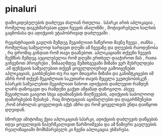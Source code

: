 # pinaluri
დამოკიდებულების დაძლევა ძალიან რთულია . სპარკი არის აპლიკაცია , რომელიც დაგეხმარებათ ცუდი ჩვევის ანალიზში ,
მოტივირებული ხალხის გაცნობასა  და  ადიქციის ეტაპობრივად დაძლევაში .

რეგისტრაციის გავლის შემდეგ  შეგიძლიათ ჩაწეროთ  მავნე ჩვევა  ,
თანხა , რომელსაც საშუალოდ ხარჯავთ დღეში ამ ჩვევაზე და დღეების რაოდენობა , რა დროშიც გინდათ რომ  თავი დაანებოთ.
აპლიკაციაში თქვენი ჩვევის შექმნის შემდეგ აუცილებელია რომ დღეში ერთხელ დააჭიროთ მას , რათა გიჩვენოთ პროგრესი ,
წინააღმდეგ შემთხვევაში მიზანი ვერ შესრულდება .ამ ფუნქციის საშუალებით თქვენ ყოველდღიურად გამოიყენებთ აპლიკაციას,
გაიხსენებთ თუ რა იყო მთავარი მიზანი და განიმტკიცებთ იმ აზრს რომ თქვენ შეგიძლიათ საკუთარი თავის შეცვლა უკეთესობისკენ .
სპარკის საშუალებით  შეგიძლიათ ნახოთ ადიქციის დაძლევით რამდენ ლარს დაზოგავთ და რამდენი გაქვთ ამჟამად დაზოგილი. ასევე
შეგიძლიათ გაიგოთ სხვა ადამიანების მიღწევების, ადიქციის საბოლოოდ დამარცხების შესახებ , რაც მოტივაციას აგიმაღლებთ და
დაგარწმუნებთ ,რომ ბრძოლას  ყოველთვის აქვს აზრი და რომ ყოველთვის უნდა დაიწყოთ დღეიდან.

სწორედ ამიტომაც ქვია აპლიკაციას სპარკი, ადიქციის დაძლევის დაწყების იდეა ყოველთვის ნაპერწკალივით წარმოიშვება და 
ამ წამიერი გაელვების რეალიზაციაში მომხმარებელს კი ჩვენი აპლიკაცია ეხმარება. 
